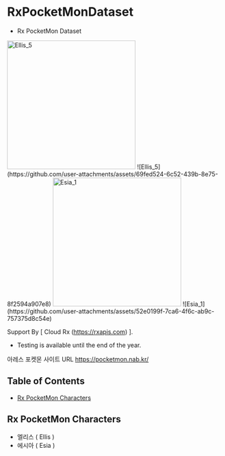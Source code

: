 # RxPocketMonDataset
* Rx PocketMon Dataset


<img width="300" alt="Ellis_5" src="https://github.com/user-attachments/assets/69fed524-6c52-439b-8e75-8f2594a907e8">
![Ellis_5](https://github.com/user-attachments/assets/69fed524-6c52-439b-8e75-8f2594a907e8)

<img width="300" alt="Esia_1" src="https://github.com/user-attachments/assets/52e0199f-7ca6-4f6c-ab9c-757375d8c54e">
![Esia_1](https://github.com/user-attachments/assets/52e0199f-7ca6-4f6c-ab9c-757375d8c54e)


Support By [ Cloud Rx (<a href='https://rxapis.com'>https://rxapis.com</a>) ].
* Testing is available until the end of the year.

아레스 포켓몬 사이트 URL
<a href='https://pocketmon.nab.kr/'>https://pocketmon.nab.kr/</a>


## Table of Contents

- [Rx PocketMon Characters](#rx-pocketmon-characters)



## Rx PocketMon Characters
* 엘리스 ( Ellis )
* 에시아 ( Esia )

